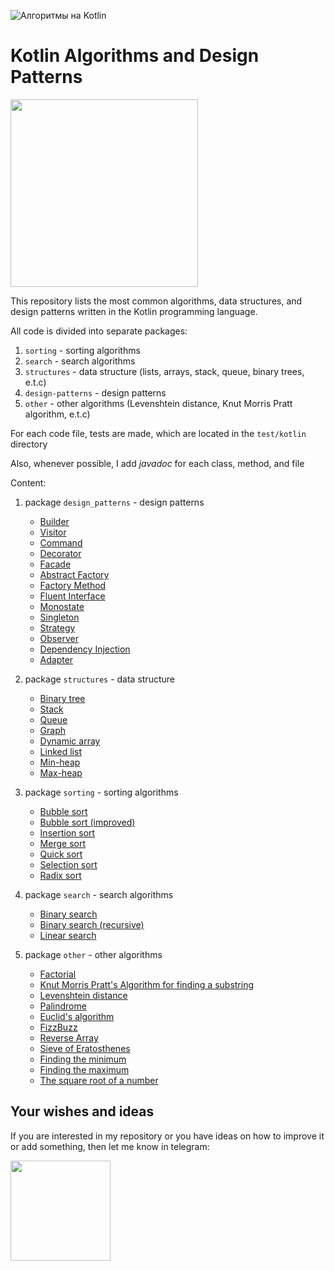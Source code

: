 ![Алгоритмы на Kotlin](https://github.com/KiberneticWorm/Kotlin-Algorithms-and-Design-Patterns/blob/master/assets/algo_logo.png)

# Kotlin Algorithms and Design Patterns

<a href="https://github.com/KiberneticWorm/Kotlin-Algorithms-and-Design-Patterns/blob/master/README_ru.md" target="_blank"><img src="https://github.com/KiberneticWorm/Kotlin-Algorithms-and-Design-Patterns/blob/master/assets/russian_version.png" width="300px" /></a>

This repository lists the most common algorithms, data structures, and design patterns written in the Kotlin programming language.

All code is divided into separate packages:

1. <code>sorting</code> - sorting algorithms
2. <code>search</code> - search algorithms
3. <code>structures</code> - data structure (lists, arrays, stack, queue, binary trees, e.t.c)
4. <code>design-patterns</code> - design patterns
5. <code>other</code> - other algorithms (Levenshtein distance, Knut Morris Pratt algorithm, e.t.c)

For each code file, tests are made, which are located in the <code>test/kotlin</code> directory

Also, whenever possible, I add *javadoc* for each class, method, and file

Content:

1. package <code>design_patterns</code> - design patterns
    * [Builder](https://github.com/KiberneticWorm/Kotlin-Algorithms-and-Design-Patterns/blob/master/src/main/kotlin/design_patterns/Builder.kt)
    * [Visitor](https://github.com/KiberneticWorm/Kotlin-Algorithms-and-Design-Patterns/blob/master/src/main/kotlin/design_patterns/Visitor.kt)
    * [Command](https://github.com/KiberneticWorm/Kotlin-Algorithms-and-Design-Patterns/blob/master/src/main/kotlin/design_patterns/Command.kt)
    * [Decorator](https://github.com/KiberneticWorm/Kotlin-Algorithms-and-Design-Patterns/blob/master/src/main/kotlin/design_patterns/Decorator.kt)
    * [Facade](https://github.com/KiberneticWorm/Kotlin-Algorithms-and-Design-Patterns/blob/master/src/main/kotlin/design_patterns/Facade.kt)
    * [Abstract Factory](https://github.com/KiberneticWorm/Kotlin-Algorithms-and-Design-Patterns/blob/master/src/main/kotlin/design_patterns/Abstract%20Factory.kt)
    * [Factory Method](https://github.com/KiberneticWorm/Kotlin-Algorithms-and-Design-Patterns/blob/master/src/main/kotlin/design_patterns/Factory%20Method.kt)
    * [Fluent Interface](https://github.com/KiberneticWorm/Kotlin-Algorithms-and-Design-Patterns/blob/master/src/main/kotlin/design_patterns/Fluent%20Interface%20Pattern.kt)
    * [Monostate](https://github.com/KiberneticWorm/Kotlin-Algorithms-and-Design-Patterns/blob/master/src/main/kotlin/design_patterns/Monostate.kt)
    * [Singleton](https://github.com/KiberneticWorm/Kotlin-Algorithms-and-Design-Patterns/blob/master/src/main/kotlin/design_patterns/Singleton.kt)
    * [Strategy](https://github.com/KiberneticWorm/Kotlin-Algorithms-and-Design-Patterns/blob/master/src/main/kotlin/design_patterns/Strategy.kt)
    * [Observer](https://github.com/KiberneticWorm/Kotlin-Algorithms-and-Design-Patterns/blob/master/src/main/kotlin/design_patterns/Observer.kt)
    * [Dependency Injection](https://github.com/KiberneticWorm/Kotlin-Algorithms-and-Design-Patterns/blob/master/src/main/kotlin/design_patterns/Dependency%20%20Injection.kt)
    * [Adapter](https://github.com/KiberneticWorm/Kotlin-Algorithms-and-Design-Patterns/blob/master/src/main/kotlin/design_patterns/Adapter.kt)

2. package <code>structures</code> - data structure
    * [Binary tree](https://github.com/KiberneticWorm/Kotlin-Algorithms-and-Design-Patterns/blob/master/src/main/kotlin/structures/BinaryTree.kt)
    * [Stack](https://github.com/KiberneticWorm/Kotlin-Algorithms-and-Design-Patterns/blob/master/src/main/kotlin/structures/Stack.kt)
    * [Queue](https://github.com/KiberneticWorm/Kotlin-Algorithms-and-Design-Patterns/blob/master/src/main/kotlin/structures/Queue.kt)
    * [Graph](https://github.com/KiberneticWorm/Kotlin-Algorithms-and-Design-Patterns/blob/master/src/main/kotlin/structures/Graph.kt)
    * [Dynamic array](https://github.com/KiberneticWorm/Kotlin-Algorithms-and-Design-Patterns/blob/master/src/main/kotlin/structures/DynamicArray.kt)
    * [Linked list](https://github.com/KiberneticWorm/Kotlin-Algorithms-and-Design-Patterns/blob/master/src/main/kotlin/structures/LinkedList.kt)
    * [Min-heap](https://github.com/KiberneticWorm/Kotlin-Algorithms-and-Design-Patterns/blob/master/src/main/kotlin/structures/MinHeap.kt)
    * [Max-heap](https://github.com/KiberneticWorm/Kotlin-Algorithms-and-Design-Patterns/blob/master/src/main/kotlin/structures/MaxHeap.kt)

3. package <code>sorting</code> - sorting algorithms
    * [Bubble sort](https://github.com/KiberneticWorm/Kotlin-Algorithms-and-Design-Patterns/blob/master/src/main/kotlin/sorting/BubbleSort.kt)
    * [Bubble sort (improved)](https://github.com/KiberneticWorm/Kotlin-Algorithms-and-Design-Patterns/blob/master/src/main/kotlin/sorting/BubbleSortImproved.kt)
    * [Insertion sort](https://github.com/KiberneticWorm/Kotlin-Algorithms-and-Design-Patterns/blob/master/src/main/kotlin/sorting/InsertionSort.kt)
    * [Merge sort](https://github.com/KiberneticWorm/Kotlin-Algorithms-and-Design-Patterns/blob/master/src/main/kotlin/sorting/MergeSort.kt)
    * [Quick sort](https://github.com/KiberneticWorm/Kotlin-Algorithms-and-Design-Patterns/blob/master/src/main/kotlin/sorting/QuickSort.kt)
    * [Selection sort](https://github.com/KiberneticWorm/Kotlin-Algorithms-and-Design-Patterns/blob/master/src/main/kotlin/sorting/SelectionSort.kt)
    * [Radix sort](https://github.com/KiberneticWorm/Kotlin-Algorithms-and-Design-Patterns/blob/master/src/main/kotlin/sorting/RadixSort.kt)

4. package <code>search</code> - search algorithms
    * [Binary search](https://github.com/KiberneticWorm/Kotlin-Algorithms-and-Design-Patterns/blob/master/src/main/kotlin/search/BinarySearch.kt)
    * [Binary search (recursive)](https://github.com/KiberneticWorm/Kotlin-Algorithms-and-Design-Patterns/blob/master/src/main/kotlin/search/BinarySearchRecursive.kt)
    * [Linear search](https://github.com/KiberneticWorm/Kotlin-Algorithms-and-Design-Patterns/blob/master/src/main/kotlin/search/LinearSearch.kt)

5. package <code>other</code> - other algorithms
    * [Factorial](https://github.com/KiberneticWorm/Kotlin-Algorithms-and-Design-Patterns/blob/master/src/main/kotlin/other/Factorial.kt)
    * [Knut Morris Pratt's Algorithm for finding a substring](https://github.com/KiberneticWorm/Kotlin-Algorithms-and-Design-Patterns/blob/master/src/main/kotlin/other/KnuthMorrisPratt.kt)
    * [Levenshtein distance](https://github.com/KiberneticWorm/Kotlin-Algorithms-and-Design-Patterns/blob/master/src/main/kotlin/other/LevensteinLength.kt)
    * [Palindrome](https://github.com/KiberneticWorm/Kotlin-Algorithms-and-Design-Patterns/blob/master/src/main/kotlin/other/Palindrome.kt)
    * [Euclid's algorithm](https://github.com/KiberneticWorm/Kotlin-Algorithms-and-Design-Patterns/blob/master/src/main/kotlin/other/Euclid.kt)
    * [FizzBuzz](https://github.com/KiberneticWorm/Kotlin-Algorithms-and-Design-Patterns/blob/master/src/main/kotlin/other/FizzBuzz.kt)
    * [Reverse Array](https://github.com/KiberneticWorm/Kotlin-Algorithms-and-Design-Patterns/blob/master/src/main/kotlin/other/ReverseArray.kt)
    * [Sieve of Eratosthenes](https://github.com/KiberneticWorm/Kotlin-Algorithms-and-Design-Patterns/blob/master/src/main/kotlin/other/SieveOfEratosthenes.kt)
    * [Finding the minimum](https://github.com/KiberneticWorm/Kotlin-Algorithms-and-Design-Patterns/blob/master/src/main/kotlin/other/Max.kt)
    * [Finding the maximum](https://github.com/KiberneticWorm/Kotlin-Algorithms-and-Design-Patterns/blob/master/src/main/kotlin/other/Min.kt)
    * [The square root of a number](https://github.com/KiberneticWorm/Kotlin-Algorithms-and-Design-Patterns/blob/master/src/main/kotlin/other/Sqrt.kt)

## Your wishes and ideas

If you are interested in my repository or you have ideas on how to improve it or add something, then let me know in telegram:

<a href="https://t.me/good_twilly"><img src="https://upload.wikimedia.org/wikipedia/commons/thumb/8/82/Telegram_logo.svg/1024px-Telegram_logo.svg.png" width=160 /></a>
